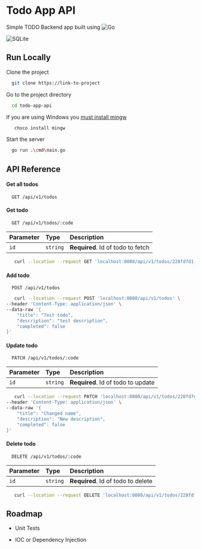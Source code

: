 # Todo App API

Simple TODO Backend app built using
![Go](https://img.shields.io/badge/go-%2300ADD8.svg?style=for-the-badge&logo=go&logoColor=white) 

![SQLite](https://img.shields.io/badge/sqlite-%2307405e.svg?style=for-the-badge&logo=sqlite&logoColor=white)

## Run Locally

Clone the project

```bash
  git clone https://link-to-project
```

Go to the project directory

```bash
  cd todo-app-api
```

If you are using Windows you [must install mingw](https://github.com/mattn/go-sqlite3/issues/467)

```bash
   choco install mingw
```

Start the server

```bash
  go run .\cmd\main.go
```

## API Reference

#### Get all todos

```http
  GET /api/v1/todos
```

#### Get todo

```http
  GET /api/v1/todos/:code
```

| Parameter | Type     | Description                       |
| :-------- | :------- | :-------------------------------- |
| `id`      | `string` | **Required**. Id of todo to fetch |

```bash
   curl --location --request GET 'localhost:8080/api/v1/todos/228fd7d1-cec0-4486-ae0e-4db638d302db'
```

#### Add todo

```http
  POST /api/v1/todos
```

```bash
   curl --location --request POST 'localhost:8080/api/v1/todos' \
--header 'Content-Type: application/json' \
--data-raw '{
    "title": "Test todo",
    "description": "test description",
    "completed": false
}'
```

#### Update todo

```http
  PATCH /api/v1/todos/:code
```

| Parameter | Type     | Description                       |
| :-------- | :------- | :-------------------------------- |
| `id`      | `string` | **Required**. Id of todo to update |


```bash
   curl --location --request PATCH 'localhost:8080/api/v1/todos/228fd7d1-cec0-4486-ae0e-4db638d302db' \
--header 'Content-Type: application/json' \
--data-raw '{
    "title": "Changed name",
    "description": "New description",
    "completed": false
}'
```

#### Delete todo

```http
  DELETE /api/v1/todos/:code
```

| Parameter | Type     | Description                       |
| :-------- | :------- | :-------------------------------- |
| `id`      | `string` | **Required**. Id of todo to delete |


```bash
   curl --location --request DELETE 'localhost:8080/api/v1/todos/228fd7d1-cec0-4486-ae0e-4db638d302db'
```
## Roadmap

- Unit Tests

- IOC or Dependency Injection

